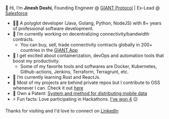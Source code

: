 👋 Hi, I’m **Jinesh Doshi**, Founding Engineer @ [GIANT Protocol](https://giantprotocol.org) | Ex-Lead @ [Salesforce](https://salesforce.com)

- 🧑‍💻  A polyglot developer (Java, Golang, Python, NodeJS) with 8+ years of professional software development. 
- 🔭  I’m currently working on decentralizing connectivity/bandwidth contracts. 
  - You can buy, sell, trade connectivity contracts globally in 200+ countries in the [GIANT App](https://giant.app.link/jineshdoshi-github-readme)
- 🤩  I get excited about containerization, devOps and automation tools that boost my productivity.
  - Some of my favorite tools and softwares are Docker, Kubernetes, Github-actions, Jenkins, Terraform, Terragrunt, etc.
- 🌱  I’m currently learning Rust and ReactJs.
- 🫶  Most of my projects are behind private repos but I contribute to OSS whenever I can. Check it out [here](https://github.com/jineshdoshi?tab=repositories&q=&type=public&language=&sort=stargazers)
- 📜 Own a Patent: [System and method for distributing mobile data](https://patents.google.com/patent/US10038610B2/en?inventor=Jinesh+Doshi)
- ⚡  Fun facts: Love participating in Hackathons. [I've won 4](https://www.linkedin.com/in/jineshdoshi2610/details/projects/) 😉

Thanks for visiting and I'd love to connect on [LinkedIn](https://www.linkedin.com/in/jineshdoshi2610)


<!--
**jineshdoshi/jineshdoshi** is a ✨ _special_ ✨ repository because its `README.md` (this file) appears on your GitHub profile.

![](https://komarev.com/ghpvc/?username=jineshdoshi) 

-->
